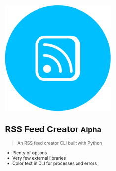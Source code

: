 ![logo](_media/icon.svg)
# RSS Feed Creator <small>Alpha</small>
> An RSS feed creator CLI built with Python
- Plenty of options
- Very few external libraries
- Color text in CLI for processes and errors
